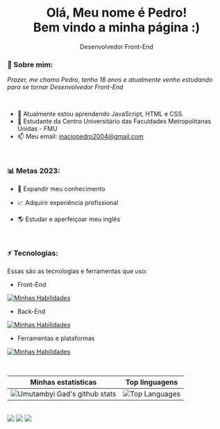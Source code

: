 <h1 align='center'>
  Olá, Meu nome é Pedro!
  <br/>
  Bem vindo a minha página :)
</h1>

<p align='center'>
  Desenvolvedor Front-End
</p>

### 🎯 Sobre mim:

<p>
  <em>
    Prazer, me chamo Pedro, tenho 18 anos e atualmente venho estudando para se tornar Desenvolvedor Front-End
  </em>
</p>

<br>

- 🌱 Atualmente estou aprendendo JavaScript, HTML e CSS.
- 🚀 Estudante da Centro Universitário das Faculdades Metropolitanas Unidas - FMU
- 📫 Meu email: inaciopedro2004@gmail.com

<br>

### 📊 Metas 2023:

- 📂 Expandir meu conhecimento

- 📈 Adquirir experiência profissional

- 🌎 Estudar e aperfeiçoar meu inglês
                                                                                                                                       
<br>

### ⚡ Tecnologias:

Essas são as tecnologias e ferramentas que uso:

- Front-End

[![Minhas Habilidades](https://skillicons.dev/icons?i=vscode,html,css,js)](https://skillicons.dev)

- Back-End

[![Minhas Habilidades](https://skillicons.dev/icons?i=nodejs,mysql)](https://skillicons.dev)

- Ferramentas e plataformas

[![Minhas Habilidades](https://skillicons.dev/icons?i=github,git,linux)](https://skillicons.dev)

<br>

| Minhas estatísticas                                                                                                                                                          | Top linguagens                                                                                                                                                                  |
| ------------------------------------------------------------------------------------------------------------------------------------------------------------------------ | ---------------------------------------------------------------------------------------------------------------------------------------------------------------------------------- |
| ![Umutambyi Gad's github stats](https://github-readme-stats.vercel.app/api?username=pedroinaciop&show_icons=true&hide_border=true&count_private=true&theme=jolly) | ![Top Languages](https://github-readme-stats.vercel.app/api/top-langs/?username=pedroinaciop&langs_count=10&count_private=true&hide_border=true&theme=jolly&layout=compact) |

<br>

<div>
  <a href="https://api.whatsapp.com/send/?phone=%2B5511956093164&text&app_absent=0" target="_blank"><img src="https://img.shields.io/badge/WhatsApp-25D366?style=for-the-badge&logo=whatsapp&logoColor=white"target="_blank"></a>
  <a href="https://www.linkedin.com/in/pedroinaciop" target="_blank"><img src="https://img.shields.io/badge/-LinkedIn-%230077B5?style=for-the-badge&logo=linkedin&logoColor=white" target="_blank"></a>
  <a href = "mailto:inaciopedro2004@gmail.com"><img src="https://img.shields.io/badge/-Gmail-%23333?style=for-the-badge&logo=gmail&logoColor=white" target="_blank"></a
</div>
